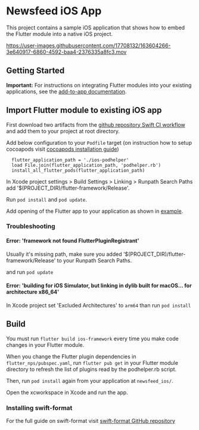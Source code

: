 # Newsfeed iOS App

This project contains a sample iOS application that shows how to embed the Flutter module into a native iOS project.

https://user-images.githubusercontent.com/17708132/163604266-3e640917-6860-4592-baa4-2376335a8fc3.mov

## Getting Started

**Important:** For instructions on integrating Flutter modules into your existing applications,
see the [add-to-app documentation](https://flutter.dev/docs/development/add-to-app).

## Import Flutter module to existing iOS app

First download two artifacts from the [github repository Swift CI workflow ](https://github.com/VGVentures/take-flutter-home/actions/workflows/ios_workflow.yaml) and add them to your project at root directory.

Add below configuration to your `Podfile` target (on instruction how to setup cocoapods visit [cocoapods installation guide](https://guides.cocoapods.org/using/using-cocoapods.html))

```
  flutter_application_path = './ios-podhelper'
  load File.join(flutter_application_path, 'podhelper.rb')
  install_all_flutter_pods(flutter_application_path)
```

In Xcode project settings > Build Settings > Linking > Runpath Search Paths add '$(PROJECT_DIR)/flutter-framework/Release'.

Run `pod install` and `pod update`.

Add opening of the Flutter app to your application as shown in [example](https://github.com/VGVentures/take-flutter-home/blob/2db086b6b708e301c6562ceab37d933de3bd4254/newsfeed_ios/newsfeedApp/EndlessList.swift#L37).

### Troubleshooting

#### Error: 'framework not found FlutterPluginRegistrant'

Usually it's missing path, make sure you added '$(PROJECT_DIR)/flutter-framework/Release' to your Runpath Search Paths.

and run `pod update`

#### Error: 'building for iOS Simulator, but linking in dylib built for macOS... for architecture x86_64'

In Xcode project set 'Excluded Architectures' to `arm64` than run `pod install`

## Build

You must run `flutter build ios-framework` every time you make code changes in your Flutter module.

When you change the Flutter plugin dependencies in `flutter_nps/pubspec.yaml`, run `flutter pub get` in your Flutter module directory to refresh the list of plugins read by the podhelper.rb script.

Then, run `pod install` again from your application at `newsfeed_ios/`.

Open the xcworkspace in Xcode and run the app.

### Installing swift-format

For the full guide on swift-format visit [swift-format GitHub repository](https://github.com/apple/swift-format#:~:text=swift%2Dformat%20provides%20the%20formatting,and%20invoked%20via%20an%20API.)
